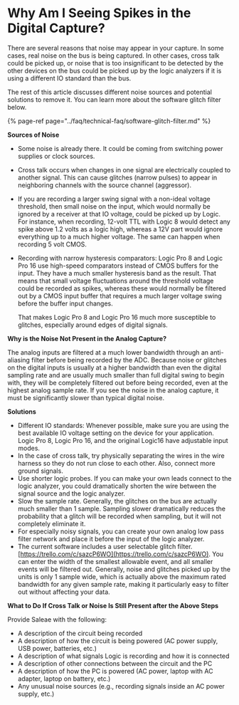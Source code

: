 # Why Am I Seeing Spikes in the Digital Capture?

There are several reasons that noise may appear in your capture. In some cases, real noise on the bus is being captured. In other cases, cross talk could be picked up, or noise that is too insignificant to be detected by the other devices on the bus could be picked up by the logic analyzers if it is using a different IO standard than the bus.

The rest of this article discusses different noise sources and potential solutions to remove it. You can learn more about the software glitch filter below.

{% page-ref page="../faq/technical-faq/software-glitch-filter.md" %}

**Sources of Noise**

* Some noise is already there. It could be coming from switching power supplies or clock sources.
* Cross talk occurs when changes in one signal are electrically coupled to another signal. This can cause glitches \(narrow pulses\) to appear in neighboring channels with the source channel \(aggressor\).
* If you are recording a larger swing signal with a non-ideal voltage threshold, then small noise on the input, which would normally be ignored by a receiver at that IO voltage, could be picked up by Logic. For instance, when recording, 12-volt TTL with Logic 8 would detect any spike above 1.2 volts as a logic high, whereas a 12V part would ignore everything up to a much higher voltage. The same can happen when recording 5 volt CMOS.
* Recording with narrow hysteresis comparators: Logic Pro 8 and Logic Pro 16 use high-speed comparators instead of CMOS buffers for the input. They have a much smaller hysteresis band as the result. That means that small voltage fluctuations around the threshold voltage could be recorded as spikes, whereas these would normally be filtered out by a CMOS input buffer that requires a much larger voltage swing before the buffer input changes.

    That makes Logic Pro 8 and Logic Pro 16 much more susceptible to glitches, especially around edges of digital signals.

**Why is the Noise Not Present in the Analog Capture?**

The analog inputs are filtered at a much lower bandwidth through an anti-aliasing filter before being recorded by the ADC. Because noise or glitches on the digital inputs is usually at a higher bandwidth than even the digital sampling rate and are usually much smaller than full digital swing to begin with, they will be completely filtered out before being recorded, even at the highest analog sample rate. If you see the noise in the analog capture, it must be significantly slower than typical digital noise.

**Solutions**

* Different IO standards: Whenever possible, make sure you are using the best available IO voltage setting on the device for your application. Logic Pro 8, Logic Pro 16, and the original Logic16 have adjustable input modes.
* In the case of cross talk, try physically separating the wires in the wire harness so they do not run close to each other. Also, connect more ground signals.
* Use shorter logic probes. If you can make your own leads connect to the logic analyzer, you could dramatically shorten the wire between the signal source and the logic analyzer.
* Slow the sample rate. Generally, the glitches on the bus are actually much smaller than 1 sample. Sampling slower dramatically reduces the probability that a glitch will be recorded when sampling, but it will not completely eliminate it.
* For especially noisy signals, you can create your own analog low pass filter network and place it before the input of the logic analyzer.
* The current software includes a user selectable glitch filter.[https://trello.com/c/sazcP6WO](https://trello.com/c/sazcP6WO). You can enter the width of the smallest allowable event, and all smaller events will be filtered out. Generally, noise and glitches picked up by the units is only 1 sample wide, which is actually above the maximum rated bandwidth for any given sample rate, making it particularly easy to filter out without affecting your data. 

**What to Do If Cross Talk or Noise Is Still Present after the Above Steps**

Provide Saleae with the following:

* A description of the circuit being recorded
* A description of how the circuit is being powered \(AC power supply, USB power, batteries, etc.\)
* A description of what signals Logic is recording and how it is connected
* A description of other connections between the circuit and the PC
* A description of how the PC is powered \(AC power, laptop with AC adapter, laptop on battery, etc.\)
* Any unusual noise sources \(e.g., recording signals inside an AC power supply, etc.\)

